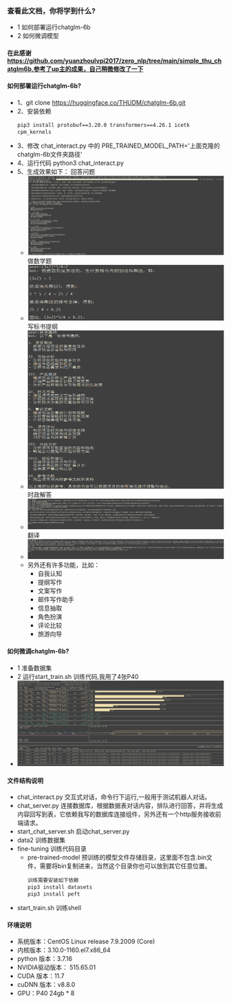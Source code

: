 ### 查看此文档，你将学到什么?

+ 1 如何部署运行chatglm-6b
+ 2 如何微调模型

#### 在此感谢 https://github.com/yuanzhoulvpi2017/zero_nlp/tree/main/simple_thu_chatglm6b,参考了up主的成果，自己稍微修改了一下

#### 如何部署运行chatglm-6b?

- 1、git clone https://huggingface.co/THUDM/chatglm-6b.git
- 2、安装依赖
  ~~~
  pip3 install protobuf==3.20.0 transformers==4.26.1 icetk cpm_kernels
  ~~~
- 3、修改 chat_interact.py 中的 PRE_TRAINED_MODEL_PATH='上面克隆的chatglm-6b文件夹路径'
- 4、运行代码 python3 chat_interact.py
- 5、生成效果如下：
  回答问题
    - ![1.png](images%2F1.png)
      做数学题
    - ![2.png](images%2F2.png)
      写标书提纲
    - ![3.png](images%2F3.png)
      时政解答
    - ![4.png](images%2F4.png)
      翻译
    - ![5.png](images%2F5.png)
    - 另外还有许多功能，比如：
        - 自我认知
        - 提纲写作
        - 文案写作
        - 邮件写作助手
        - 信息抽取
        - 角色扮演
        - 评论比较
        - 旅游向导

#### 如何微调chatglm-6b?

+ 1 准备数据集
+ 2 运行start_train.sh 训练代码,我用了4张P40
+  ![train.png](images%2Ftrain.png)

#### 文件结构说明

+ chat_interact.py 交互式对话，命令行下运行,一般用于测试机器人对话。
+ chat_server.py 连接数据库，根据数据表对话内容，排队进行回答，并将生成内容回写到表，它依赖我写的数据库连接组件，另外还有一个http服务接收前端请求。
+ start_chat_server.sh 启动chat_server.py
+ data2 训练数据集
+ fine-tuning 训练代码目录
    - pre-trained-model 预训练的模型文件存储目录，这里面不包含.bin文件，需要将bin复制进来，当然这个目录你也可以放到其它任意位置。
      ~~~
      训练需要安装如下依赖
      pip3 install datasets
      pip3 install peft
      ~~~
+ start_train.sh 训练shell

#### 环境说明

+ 系统版本：CentOS Linux release 7.9.2009 (Core)
+ 内核版本：3.10.0-1160.el7.x86_64
+ python 版本：3.7.16
+ NVIDIA驱动版本： 515.65.01
+ CUDA 版本：11.7
+ cuDNN 版本：v8.8.0
+ GPU：P40 24gb * 8 